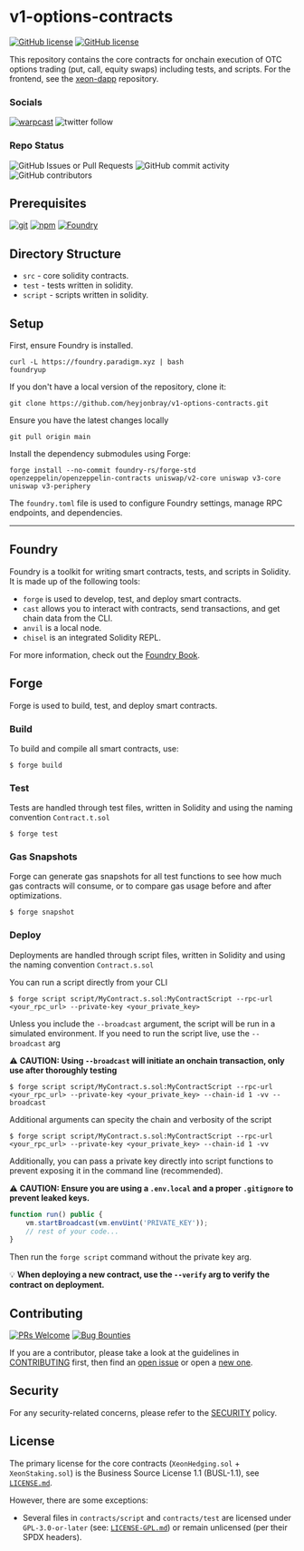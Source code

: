 # v1-options-contracts

[![GitHub license](https://img.shields.io/badge/core_license-BUSL_1.1-blue.svg)](https://github.com/heyjonbray/v1-options-contracts/blob/main/LICENSE) [![GitHub license](https://img.shields.io/badge/incl_license-GPL_3.0-blue.svg)](https://github.com/heyjonbray/v1-options-contracts/blob/main/LICENSE-GPL.md)

This repository contains the core contracts for onchain execution of OTC options trading (put, call, equity swaps) including tests, and scripts. For the frontend, see the [xeon-dapp](https://github.com/heyjonbray/xeon-dapp) repository.

### Socials

[![warpcast](https://img.shields.io/badge/Follow_@jonbray.eth-FFFFFF.svg?logo=farcaster)](https://warpcast.com/jonbray.eth) ![twitter follow](https://img.shields.io/twitter/follow/heyjonbray)

### Repo Status

![GitHub Issues or Pull Requests](https://img.shields.io/github/issues/heyjonbray/v1-options-contracts) ![GitHub commit activity](https://img.shields.io/github/commit-activity/m/heyjonbray/v1-options-contracts) ![GitHub contributors](https://img.shields.io/github/contributors/heyjonbray/v1-options-contracts)

## Prerequisites

[![git](https://img.shields.io/badge/git-any-darkgreen)](https://git-scm.com/downloads) [![npm](https://img.shields.io/badge/npm->=_6-darkgreen)](https://npmjs.com/) [![Foundry](https://img.shields.io/badge/Foundry-v0.2.0-orange)](https://book.getfoundry.sh/)

## Directory Structure

- `src` - core solidity contracts.
- `test` - tests written in solidity.
- `script` - scripts written in solidity.

## Setup

First, ensure Foundry is installed.

```shell
curl -L https://foundry.paradigm.xyz | bash
foundryup
```

If you don't have a local version of the repository, clone it:

```shell
git clone https://github.com/heyjonbray/v1-options-contracts.git
```

Ensure you have the latest changes locally

```shell
git pull origin main
```

Install the dependency submodules using Forge:

```shell
forge install --no-commit foundry-rs/forge-std openzeppelin/openzeppelin-contracts uniswap/v2-core uniswap v3-core uniswap v3-periphery
```

The `foundry.toml` file is used to configure Foundry settings, manage RPC endpoints, and dependencies.

---

## Foundry

Foundry is a toolkit for writing smart contracts, tests, and scripts in Solidity. It is made up of the following tools:

- `forge` is used to develop, test, and deploy smart contracts.
- `cast` allows you to interact with contracts, send transactions, and get chain data from the CLI.
- `anvil` is a local node.
- `chisel` is an integrated Solidity REPL.

For more information, check out the [Foundry Book](https://book.getfoundry.sh/).

## Forge

Forge is used to build, test, and deploy smart contracts.

### Build

To build and compile all smart contracts, use:

```shell
$ forge build
```

### Test

Tests are handled through test files, written in Solidity and using the naming convention `Contract.t.sol`

```shell
$ forge test
```

### Gas Snapshots

Forge can generate gas snapshots for all test functions to see how much gas contracts will consume, or to compare gas usage before and after optimizations.

```shell
$ forge snapshot
```

### Deploy

Deployments are handled through script files, written in Solidity and using the naming convention `Contract.s.sol`

You can run a script directly from your CLI

```shell
$ forge script script/MyContract.s.sol:MyContractScript --rpc-url <your_rpc_url> --private-key <your_private_key>
```

Unless you include the `--broadcast` argument, the script will be run in a simulated environment. If you need to run the script live, use the `--broadcast` arg

⚠️ **CAUTION: Using `--broadcast` will initiate an onchain transaction, only use after thoroughly testing**

```shell
$ forge script script/MyContract.s.sol:MyContractScript --rpc-url <your_rpc_url> --private-key <your_private_key> --chain-id 1 -vv --broadcast
```

Additional arguments can specity the chain and verbosity of the script

```shell
$ forge script script/MyContract.s.sol:MyContractScript --rpc-url <your_rpc_url> --private-key <your_private_key> --chain-id 1 -vv
```

Additionally, you can pass a private key directly into script functions to prevent exposing it in the command line (recommended).

⚠️ **CAUTION: Ensure you are using a `.env.local` and a proper `.gitignore` to prevent leaked keys.**

```js
function run() public {
    vm.startBroadcast(vm.envUint('PRIVATE_KEY'));
    // rest of your code...
}
```

Then run the `forge script` command without the private key arg.

💡 **When deploying a new contract, use the `--verify` arg to verify the contract on deployment.**

## Contributing

[![PRs Welcome](https://img.shields.io/badge/PRs-welcome-darkgreen.svg)](https://github.com/heyjonbray/v1-options-contracts/blob/main/CONTRIBUTING.md) [![Bug Bounties](https://img.shields.io/badge/Bug_Bounties-open-red.svg)](https://github.com/heyjonbray/v1-options-contracts/blob/main/SECURITY.md)

If you are a contributor, please take a look at the guidelines in [CONTRIBUTING](https://github.com/heyjonbray/v1-options-contracts/blob/main/CONTRIBUTING.md) first, then find an [open issue](https://github.com/heyjonbray/v1-options-contracts/issues/) or open a [new one](https://github.com/heyjonbray/v1-options-contracts/issues/new/choose).

## Security

For any security-related concerns, please refer to the [SECURITY](https://github.com/heyjonbray/v1-options-contracts/blob/main/SECURITY.md) policy.

## License

The primary license for the core contracts (`XeonHedging.sol` + `XeonStaking.sol`) is the Business Source License 1.1 (BUSL-1.1), see [`LICENSE.md`](https://github.com/heyjonbray/v1-options-contracts/blob/main/LICENSE.md).

However, there are some exceptions:

- Several files in `contracts/script` and `contracts/test` are licensed under `GPL-3.0-or-later` (see: [`LICENSE-GPL.md`](https://github.com/heyjonbray/v1-options-contracts/blob/main/LICENSE-GPL.md)) or remain unlicensed (per their SPDX headers).
